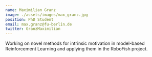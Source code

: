 ```yaml
---
name: Maximilian Granz
image: ./assets/images/max_granz.jpg
position: PhD Student
email: max.granz@fu-berlin.de
twitter: GranzMaximilian
---
```


Working on novel methods for intrinsic motivation in model-based Reinforcement Learning and applying them in the RoboFish project.
